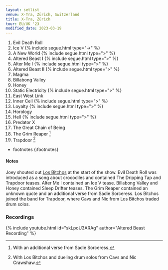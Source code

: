 ```yaml
---
layout: setlist
venue: X-Tra, Zürich, Switzerland
title: X-Tra, Zürich
tour: EU/UK '23
modified_date: 2023-03-19
---
```


1. Evil Death Roll
2. Ice V
   {% include segue.html type="->" %}
3. A New World
   {% include segue.html type=">" %}
4. Altered Beast I
   {% include segue.html type=">" %}
5. Alter Me I
   {% include segue.html type=">" %}
6. Altered Beast II
   {% include segue.html type=">" %}
7. Magma
8. Billabong Valley
9. Honey
10. Static Electricity
   {% include segue.html type=">" %}
11. East West Link
12. Inner Cell
   {% include segue.html type=">" %}
13. Loyalty
   {% include segue.html type=">" %}
14. Horology
15. Hell
   {% include segue.html type=">" %}
16. Predator X
17. The Great Chain of Being
18. The Grim Reaper
    [^1]
19. Trapdoor
    [^2]

<!--snippet-->
* footnotes
{:footnotes}
[^1]: With an additional verse from Sadie Sorceress.
[^2]: With Los Bitchos and dueling drum solos from Cavs and Nic Crawshaw.

#### Notes
Joey shouted out [Los Bitchos](https://en.wikipedia.org/wiki/Los_Bitchos) at the start of the show.  Evil Death Roll was introduced as a song about crocodiles and contained The Dripping Tap and Trapdoor teases. Alter Me I contained an Ice V tease. Billabong Valley and Honey contained Sleep Drifter teases. The Grim Reaper contained an unknown quote and an additional verse from Sadie Sorceress. Los Bitchos joined the band for Trapdoor, where Cavs and Nic from Los Bitchos traded drum solos.

### Recordings

{% include youtube.html id="skLpoU3ARAg" author="Altered Beast Recording" %}
